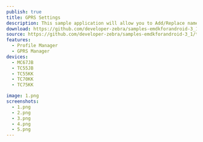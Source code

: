 ```yaml
---
publish: true
title: GPRS Settings
description: This sample application will allow you to Add/Replace named APN and remove existing named APN.
download: https://github.com/developer-zebra/samples-emdkforandroid-3_1/archive/ProfileGprsMgrSample1.zip
source: https://github.com/developer-zebra/samples-emdkforandroid-3_1/tree/ProfileGprsMgrSample1
features: 
  - Profile Manager
  - GPRS Manager
devices: 
  - MC67JB
  - TC55JB
  - TC55KK
  - TC70KK
  - TC75KK

image: 1.png
screenshots: 
  - 1.png
  - 2.png
  - 3.png
  - 4.png
  - 5.png 
---
```


